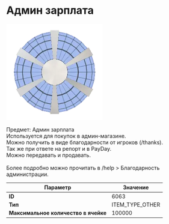 # Админ зарплата

![Item Image](../img/6063.webp?raw=true)

Предмет: Админ зарплата<br>Используется для покупок в админ-магазине.<br>Можно получить в виде благодарности от игроков (/thanks).<br>Так же при ответе на репорт и в PayDay.<br>Можно передавать и продавать.<br><br>Более подробно можно прочитать в /help > Благодарность администрации.


| Параметр | Значение |
|----------|----------|
| **ID** | 6063 |
| **Тип** | ITEM_TYPE_OTHER |
| **Максимальное количество в ячейке** | 100000 |

